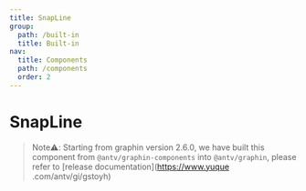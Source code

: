 ```yaml
---
title: SnapLine
group:
  path: /built-in
  title: Built-in
nav:
  title: Components
  path: /components
  order: 2
---
```


# SnapLine

> Note⚠️: Starting from graphin version 2.6.0, we have built this component from `@antv/graphin-components` into `@antv/graphin`, please refer to [release documentation](https://www.yuque .com/antv/gi/gstoyh)

<code src='./demos/Simple.tsx'></code>
